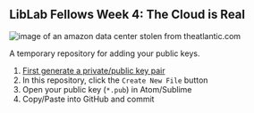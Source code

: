 ## LibLab Fellows Week 4: The Cloud is Real

![image of an amazon data center stolen from theatlantic.com](https://cdn.theatlantic.com/assets/media/img/mt/2016/01/08_image/lead_960.jpg?1452270370)

A temporary repository for adding your public keys.

1) [First generate a private/public key pair](https://help.github.com/articles/generating-a-new-ssh-key-and-adding-it-to-the-ssh-agent/)
2) In this repository, click the `Create New File` button
3) Open your public key (`*.pub`) in Atom/Sublime
4) Copy/Paste into GitHub and commit